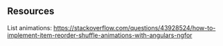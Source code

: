




## Resources

List animations: https://stackoverflow.com/questions/43928524/how-to-implement-item-reorder-shuffle-animations-with-angulars-ngfor